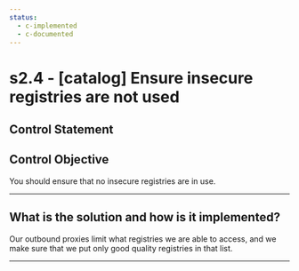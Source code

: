```yaml
---
status:
  - c-implemented
  - c-documented
---
```


# s2.4 - \[catalog\] Ensure insecure registries are not used

## Control Statement

## Control Objective

You should ensure that no insecure registries are in use.

______________________________________________________________________

## What is the solution and how is it implemented?

Our outbound proxies limit what registries we are able to access,
and we make sure that we put only good quality registries in that
list.

______________________________________________________________________
